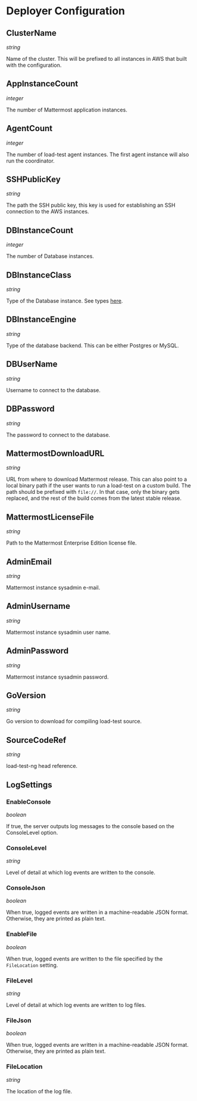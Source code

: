 # Deployer Configuration

## ClusterName

*string*

Name of the cluster. This will be prefixed to all instances in AWS that built with the configuration.

## AppInstanceCount

*integer*

The number of Mattermost application instances.

## AgentCount

*integer*

The number of load-test agent instances. The first agent instance will also run the coordinator.

## SSHPublicKey

*string*

The path the SSH public key, this key is used for establishing an SSH connection to the AWS instances.

## DBInstanceCount

*integer*

The number of Database instances.

## DBInstanceClass

*string*

Type of the Database instance. See types [here](https://aws.amazon.com/rds/instance-types/).

## DBInstanceEngine

*string*

Type of the database backend. This can be either Postgres or MySQL.

## DBUserName

*string*

Username to connect to the database.

## DBPassword

*string*

The password to connect to the database.

## MattermostDownloadURL

*string*

URL from where to download Mattermost release. This can also point to a local binary path if the user wants to run a load-test on a custom build. The path should be prefixed with `file://`. In that case, only the binary gets replaced, and the rest of the build comes from the latest stable release.

## MattermostLicenseFile

*string*

Path to the Mattermost Enterprise Edition license file.

## AdminEmail

*string*

Mattermost instance sysadmin e-mail.

## AdminUsername

*string*

Mattermost instance sysadmin user name.

## AdminPassword

*string*

Mattermost instance sysadmin password.

## GoVersion

*string*

Go version to download for compiling load-test source.

## SourceCodeRef

*string*

load-test-ng head reference.

## LogSettings

### EnableConsole

*boolean*

If true, the server outputs log messages to the console based on the ConsoleLevel option.

### ConsoleLevel

*string*

Level of detail at which log events are written to the console.

### ConsoleJson

*boolean*

When true, logged events are written in a machine-readable JSON format. Otherwise, they are printed as plain text.

### EnableFile

*boolean*

When true, logged events are written to the file specified by the `FileLocation` setting.

### FileLevel

*string*

Level of detail at which log events are written to log files.

### FileJson

*boolean*

When true, logged events are written in a machine-readable JSON format. Otherwise, they are printed as plain text.

### FileLocation

*string*

The location of the log file.
